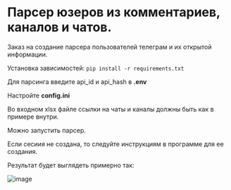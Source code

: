 # Парсер юзеров из комментариев, каналов и чатов.

Заказ на создание парсера пользователей телеграм и их открытой информации.

Установка зависимостей: `pip install -r requirements.txt`

Для парсинга введите api_id и api_hash в **.env**

Настройте **config.ini**

Во входном xlsx файле ссылки на чаты и каналы должны быть как в примере внутри.

Можно запустить парсер.

Если сесиия не создана, то следуйте инструкциям в программе для ее создания.

Результат будет выглядеть примерно так:

![image](https://github.com/pulivilizator/ParserTelegramUsersFL/assets/112427972/92ada226-f30a-405f-a18f-b712361e087d)

